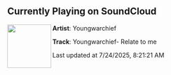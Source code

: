 ## Currently Playing on SoundCloud

[<img align="left" width="100" src="https://i1.sndcdn.com/artworks-FzvvooTdC8jDFJ18-AxZoYQ-t500x500.jpg">](https://soundcloud.com/user-540987709/youngwarchief-relate-to-me)

**Artist**: Youngwarchief 

**Track**: Youngwarchief- Relate to me

Last updated at 7/24/2025, 8:21:21 AM
